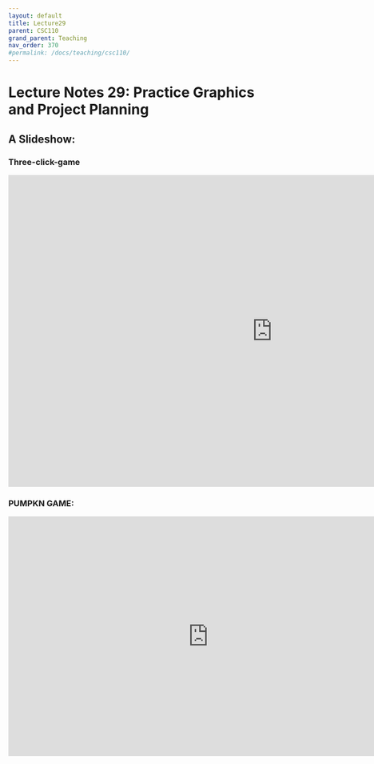 ```yaml
---
layout: default
title: Lecture29
parent: CSC110
grand_parent: Teaching
nav_order: 370
#permalink: /docs/teaching/csc110/
---  
```

  

Lecture Notes 29: Practice Graphics and Project Planning
===========================================



A Slideshow:
---------------

### Three-click-game

<iframe src="https://docs.google.com/presentation/d/e/2PACX-1vTHWVB24S8ig-upSZ0KnRKSxJ-GTczqd-44-P1RZc2LO12lM1aT-fjSNIt6XJGhyV4VWh_t_sDbLTCC/embed?start=false&loop=false&delayms=60000" frameborder="0" width="1055" height="623" allowfullscreen="true" mozallowfullscreen="true" webkitallowfullscreen="true"></iframe>


### PUMPKN GAME: 

<iframe src="https://docs.google.com/presentation/d/e/2PACX-1vSO9ZmF89T_K0dFExvhLlc1GgLJ3PZlMikWnBHnK7SHMONEgD8ILdRfveV_ShtlPP5_gXElM7YNktN3/embed?start=false&loop=false&delayms=60000" frameborder="0" width="800" height="479" allowfullscreen="true" mozallowfullscreen="true" webkitallowfullscreen="true"></iframe>